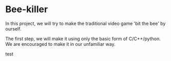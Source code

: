 # Bee-killer
In this project, we will try to make the traditional video game 'bit the bee' by ourself.

The first step, we will make it using only the basic form of C/C++/python.
We are encouraged to make it in our unfamiliar way.

test
